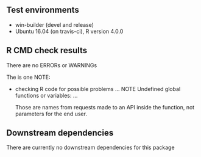 ## Test environments
* win-builder (devel and release)
* Ubuntu 16.04 (on travis-ci), R version 4.0.0

## R CMD check results
There are no ERRORs or WARNINGs

The is one NOTE:

* checking R code for possible problems ... NOTE
  Undefined global functions or variables: ...
  
  Those are names from requests made to an API inside the function,
  not parameters for the end user.

## Downstream dependencies
There are currently no downstream dependencies for this package
